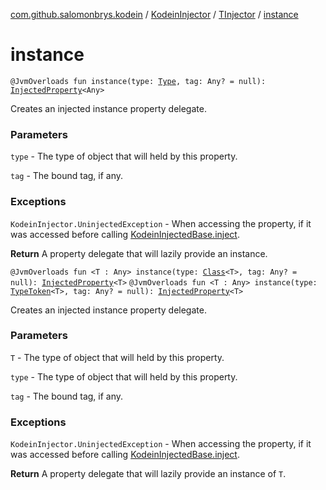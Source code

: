 [com.github.salomonbrys.kodein](../../index.md) / [KodeinInjector](../index.md) / [TInjector](index.md) / [instance](.)

# instance

`@JvmOverloads fun instance(type: `[`Type`](http://docs.oracle.com/javase/6/docs/api/java/lang/reflect/Type.html)`, tag: Any? = null): `[`InjectedProperty`](../../-injected-property/index.md)`<Any>`

Creates an injected instance property delegate.

### Parameters

`type` - The type of object that will held by this property.

`tag` - The bound tag, if any.

### Exceptions

`KodeinInjector.UninjectedException` - When accessing the property, if it was accessed before calling [KodeinInjectedBase.inject](../../-kodein-injected-base/inject.md).

**Return**
A property delegate that will lazily provide an instance.

`@JvmOverloads fun <T : Any> instance(type: `[`Class`](http://docs.oracle.com/javase/6/docs/api/java/lang/Class.html)`<T>, tag: Any? = null): `[`InjectedProperty`](../../-injected-property/index.md)`<T>`
`@JvmOverloads fun <T : Any> instance(type: `[`TypeToken`](../../-type-token/index.md)`<T>, tag: Any? = null): `[`InjectedProperty`](../../-injected-property/index.md)`<T>`

Creates an injected instance property delegate.

### Parameters

`T` - The type of object that will held by this property.

`type` - The type of object that will held by this property.

`tag` - The bound tag, if any.

### Exceptions

`KodeinInjector.UninjectedException` - When accessing the property, if it was accessed before calling [KodeinInjectedBase.inject](../../-kodein-injected-base/inject.md).

**Return**
A property delegate that will lazily provide an instance of `T`.

